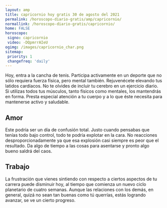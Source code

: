 ```yaml
---
layout: amp
title: capricornio hoy gratis 30 de agosto del 2021 
permalink: /horoscopo-diario-gratis/amp/capricornio/
normallink: /horoscopo-diario-gratis/capricornio/
home: FALSE
horoscopo:
 signo: capricornio
 video: -DQpmrrAIeU
ogimg: /images/capricornio_char.png
sitemap:
 priority: 1
 changefreq: 'daily'
---
```



Hoy, entra a la cancha de tenis. Participa activamente en un deporte que no sólo requiera fuerza física, pero mental también. Rejuvenécete elevando tus latidos cardíacos. No te olvides de incluir tu cerebro en un ejercicio diario. Si utilizas todos tus músculos, tanto físicos como mentales, los mantendrás en forma. Presta especial atención a tu cuerpo y a lo que éste necesita para mantenerse activo y saludable.

## Amor

Este podría ser un día de confusión total. Justo cuando pensabas que tenías todo bajo control, todo te podría explotar en la cara. No reacciones desproporcionadamente ya que esa explosión casi siempre es peor que el resultado. Da algo de tiempo a las cosas para asentarse y pronto algo bueno saldrá del caos.

## Trabajo

La frustración que vienes sintiendo con respecto a ciertos aspectos de tu carrera puede disminuir hoy, al tiempo que comienza un nuevo ciclo planetario de cuatro semanas. Aunque las relaciones con los demás, en general, quizá no sean tan buenas como tú querrías, estás logrando avanzar, se ve un cierto progreso.